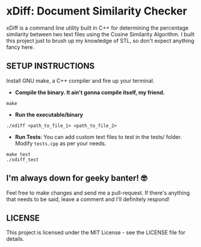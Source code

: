 # xDiff: Document Similarity Checker

xDiff is a command line utility built in C++ for determining the percentage similarity between two text files using the Cosine Similarity Algorithm. I built this project just to brush up my knowledge of STL, so don't expect anything fancy here.

## SETUP INSTRUCTIONS

Install GNU make, a C++ compiler and fire up your terminal.

* **Compile the binary. It ain't gonna compile itself, my friend.**
```
make
```

* **Run the executable/binary**
```
./xdiff <path_to_file_1> <path_to_file_2>
```

* **Run Tests**: You can add custom text files to test in the tests/ folder. Modify `tests.cpp` as per your needs.
```
make test
./xdiff_test
```

## **I'm always down for geeky banter!** 🤓

Feel free to make changes and send me a pull-request. If there's anything that needs to be said, leave a comment and I'll definitely respond!

## LICENSE

This project is licensed under the MIT License - see the LICENSE file for details.

